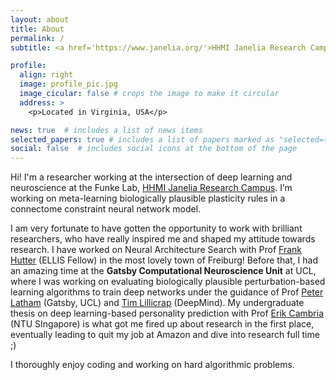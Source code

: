 ```yaml
---
layout: about
title: About
permalink: /
subtitle: <a href='https://www.janelia.org/'>HHMI Janelia Research Campus</a>. 

profile:
  align: right
  image: profile_pic.jpg
  image_cicular: false # crops the image to make it circular
  address: >
    <p>Located in Virginia, USA</p>

news: true  # includes a list of news items
selected_papers: true # includes a list of papers marked as "selected={true}"
social: false  # includes social icons at the bottom of the page
---
```


Hi! I'm a researcher working at the intersection of deep learning and neuroscience at the Funke Lab, [HHMI Janelia Research Campus](https://www.janelia.org/). I’m working on meta-learning biologically plausible plasticity rules in a connectome constraint neural network model. 

I am very fortunate to have gotten the opportunity to work with brilliant researchers, who have really inspired me and shaped my attitude towards research. I have worked on Neural Architecture Search with Prof [Frank Hutter](https://scholar.google.com/citations?user=YUrxwrkAAAAJ&hl=en) (ELLIS Fellow) in the most lovely town of Freiburg! Before that, I had an amazing time at the **Gatsby Computational Neuroscience Unit** at UCL, where I was working on evaluating biologically plausible perturbation-based learning algorithms to train deep networks under the guidance of Prof [Peter Latham](https://scholar.google.com/citations?user=wmqntyEAAAAJ&hl=en) (Gatsby, UCL) and [Tim Lillicrap](https://scholar.google.com/citations?user=htPVdRMAAAAJ&hl) (DeepMind). My undergraduate thesis on deep learning-based personality prediction with Prof [Erik Cambria](https://scholar.google.com/citations?user=ilSYpW0AAAAJ&hl=en) (NTU SIngapore) is what got me fired up about research in the first place, eventually leading to quit my job at Amazon and dive into research full time ;)

I thoroughly enjoy coding and working on hard algorithmic problems.